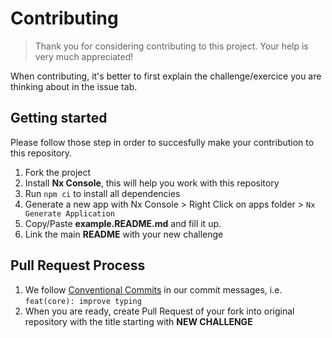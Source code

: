 # Contributing

> Thank you for considering contributing to this project. Your help is very much appreciated!

When contributing, it's better to first explain the challenge/exercice you are thinking about in the issue tab.

## Getting started

Please follow those step in order to succesfully make your contribution to this repository.

1. Fork the project
2. Install **Nx Console**, this will help you work with this repository
3. Run `npm ci` to install all dependencies
4. Generate a new app with Nx Console > Right Click on apps folder > `Nx Generate Application`
5. Copy/Paste **example.README.md** and fill it up.
6. Link the main **README** with your new challenge

## Pull Request Process

1. We follow [Conventional Commits](https://www.conventionalcommits.org/en/v1.0.0-beta.4/)
   in our commit messages, i.e. `feat(core): improve typing`
2. When you are ready, create Pull Request of your fork into original repository with the title starting with **NEW CHALLENGE**

